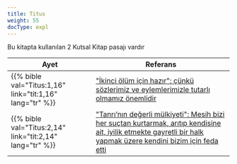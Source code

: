 ```yaml
---
title: Titus
weight: 55
docType: expl
---
```


Bu kitapta kullanılan 2 Kutsal Kitap pasajı vardır

| Ayet | Referans |
|-------|-----------|
| {{% bible val="Titus:1,16" link="tit:1,16" lang="tr" %}} | ["İkinci ölüm için hazır": çünkü sözlerimiz ve eylemlerimizle tutarlı olmamız önemlidir](/expl/content/paradise/the-new-jerusalem#d33d) |
| {{% bible val="Titus:2,14" link="tit:2,14" lang="tr" %}} | ["Tanrı’nın değerli mülkiyeti": Mesih bizi her suçtan kurtarmak, arıtıp kendisine ait, iyilik etmekte gayretli bir halk yapmak üzere kendini bizim için feda etti](/expl/background/israel/the-church-is-part-of-israel#5369) |
